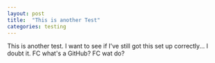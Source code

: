 ```yaml
---
layout: post
title:  "This is another Test"
categories: testing
---
```


This is another test.  I want to see if I've still got this set up correctly... I doubt it.  FC what's a GitHub?  FC wat do?